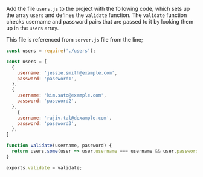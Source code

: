 Add the file `users.js` to the project with the following code, which sets up the array `users` and defines the `validate` function. The `validate` function checks username and password pairs that are passed to it by looking them up in the `users` array.

This file is referenced from `server.js` file from the line;

```javascript
const users = require('./users');
```

```javascript
const users = [
  {
    username: 'jessie.smith@example.com',
    password: 'password1',
  },
  {
    username: 'kim.sato@example.com',
    password: 'password2',
  },
    {
    username: 'rajiv.tal@dexample.com',
    password: 'password3',
  },
]

function validate(username, password) {
  return users.some(user => user.username === username && user.password === password);
}

exports.validate = validate;
```
